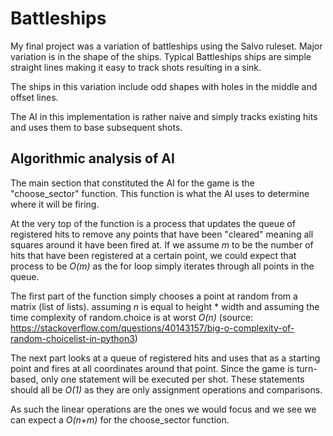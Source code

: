 # Battleships
My final project was a variation of battleships using the Salvo ruleset. Major variation is in the shape of the ships.
Typical Battleships ships are simple straight lines making it easy to track shots resulting in a sink.

The ships in this variation include odd shapes with holes in the middle and offset lines.

The AI in this implementation is rather naive and simply tracks existing hits and uses them to base subsequent shots.

## Algorithmic analysis of AI
The main section that constituted the AI for the game is the "choose_sector" function. This function is what the AI uses to determine where it will be firing.

At the very top of the function is a process that updates the queue of registered hits to remove any points that have been "cleared" meaning all squares around it have been fired at.
If we assume _m_ to be the number of hits that have been registered at a certain point, we could expect that process to be _O(m)_ as the for loop simply iterates through all points in the queue.


The first part of the function simply chooses a point at random from a matrix (list of lists).
assuming _n_ is equal to height * width and assuming the time complexity of random.choice is at worst _O(n)_ (source: https://stackoverflow.com/questions/40143157/big-o-complexity-of-random-choicelist-in-python3)

The next part looks at a queue of registered hits and uses that as a starting point and fires at all coordinates around that point. Since the game is turn-based, only one statement will be executed per shot.
These statements should all be _O(1)_ as they are only assignment operations and comparisons.

As such the linear operations are the ones we would focus and we see we can expect a _O(n+m)_ for the choose_sector function.

